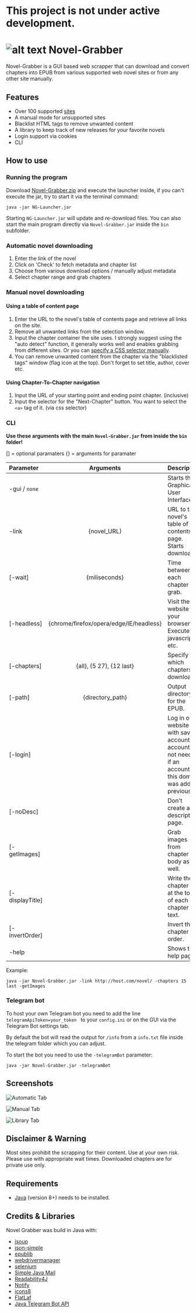 # This project is not under active development.

# ![alt text](https://i.imgur.com/LrV2tLe.png) Novel-Grabber
Novel-Grabber is a GUI based web scrapper that can download and convert chapters into EPUB from various supported web novel sites or from any other site manually.

## Features
- Over 100 supported [sites](https://github.com/Flameish/Novel-Grabber/tree/master/src/main/java/grabber/sources)
- A manual mode for unsupported sites
- Blacklist HTML tags to remove unwanted content
- A library to keep track of new releases for your favorite novels
- Login support via cookies
- CLI

## How to use
### Running the program
Download [Novel-Grabber.zip](https://github.com/Flameish/Novel-Grabber/releases/latest/download/Novel-Grabber.zip) and execute the launcher inside, if you can't execute the jar, try to start it via the terminal command: 

	java -jar NG-Launcher.jar

Starting `NG-Launcher.jar` will update and re-download files. You can also start the main program directly via `Novel-Grabber.jar` inside the `bin`  subfolder.

### Automatic novel downloading
1. Enter the link of the novel
2. Click on 'Check' to fetch metadata and chapter list
3. Choose from various download options / manually adjust metadata 
3. Select chapter range and grab chapters

### Manual novel downloading

#### Using a table of content page
1. Enter the URL to the novel's table of contents page and retrieve all links on the site.
2. Remove all unwanted links from the selection window.
3. Input the chapter container the site uses. I strongly suggest using the "auto detect" function, it generally works well and enables grabbing from different sites.
Or you can [specify a CSS selector manually](https://github.com/Flameish/Novel-Grabber/issues/62#issuecomment-730305855).
4. You can remove unwanted content from the chapter via the "blacklisted tags" window (flag icon at the top). Don't forget to set title, author, cover etc.
 
#### Using Chapter-To-Chapter navigation
1. Input the URL of your starting point and ending point chapter. (inclusive)
2. Input the selector for the "Next-Chapter" button. You want to select the `<a>` tag of it. (via css selector)

### CLI
**Use these arguments with the main `Novel-Grabber.jar` from inside the `bin` folder!**

[] = optional paramaters 
{} = arguments for paramater

| Parameter | Arguments | Description |
| :--- | :---: | :---|
-gui / `none` | | Starts the Graphical User Interface.
-link | {novel_URL} | URL to the novel's table of contents page. Starts download.
[-wait] | {miliseconds} | Time between each chapter grab.
[-headless] | {chrome/firefox/opera/edge/IE/headless} | Visit the website in your browser. Executes javascript etc.
[-chapters] | {all}, {5 27}, {12 last}	| Specify which chapters to download.
[-path] | {directory_path} | Output directory for the EPUB.
[-login] | | Log in on website with saved account. -account is not needed if an account for this domain was added previously.
[-noDesc] | | Don't create a description page.
[-getImages] | | Grab images from chapter body as well.
[-displayTitle]| | Write the chapter title at the top of each chapter text.
[-invertOrder] | | Invert the chapter order.
-help | | Shows the help page.

Example: 

	java -jar Novel-Grabber.jar -link http://host.com/novel/ -chapters 15 last -getImages

### Telegram bot

To host your own Telegram bot you need to add the line `telegramApiToken=your_token ` to your `config.ini` 
or on the GUI via the Telegram Bot settings tab.

By default the bot will read the output for `/info` from a `info.txt` file inside the telegram folder which you can adjust.

To start the bot you need to use the `-telegramBot` parameter:

	java -jar Novel-Grabber.jar -telegramBot

## Screenshots
![Automatic Tab](https://i.imgur.com/xBUdkmL.png)

![Manual Tab](https://i.imgur.com/jDm2ABW.png)

![Library Tab](https://i.imgur.com/8OUQe9E.png)

## Disclaimer & Warning
Most sites prohibit the scrapping for their content. Use at your own risk. 
Please use with appropriate wait times. Downloaded chapters are for private use only.

## Requirements
* [Java](https://www.java.com/en/) (version 8+) needs to be installed.

## Credits & Libraries 
Novel Grabber was build in Java with:

* [jsoup](https://www.jsoup.org/)
* [json-simple](https://code.google.com/archive/p/json-simple/)
* [epublib](https://github.com/psiegman/epublib)
* [webdrivermanager](https://github.com/bonigarcia/webdrivermanager)
* [selenium ](https://selenium.dev/)
* [Simple Java Mail ](https://github.com/bbottema/simple-java-mail/) 
* [Readability4J](https://github.com/dankito/Readability4J)
* [Notify](https://github.com/dorkbox/Notify)
* [icons8](https://icons8.com) 
* [FlatLaf](https://www.formdev.com/flatlaf/)
* [Java Telegram Bot API](https://github.com/pengrad/java-telegram-bot-api/)
